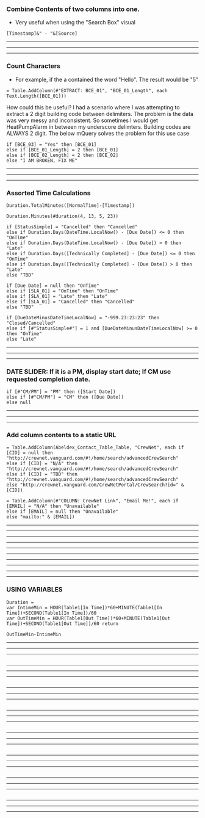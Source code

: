 ### Combine Contents of two columns into one.
 - Very useful when using the "Search Box" visual
```
[Timestamp]&" - "&[Source]
```
***
***
***
### Count Characters
 - For example, if the a contained the word "Hello". The result would be "5"
```
= Table.AddColumn(#"EXTRACT: BCE_01", "BCE_01_Length", each Text.Length([BCE_01]))
```
How could this be useful? I had a scenario where I was attempting to extract a 2 digit building code between delimiters. The problem is the data was very messy and inconsistent. So sometimes I would get HeatPumpAlarm in between my underscore delimters. Building codes are ALWAYS 2 digit. The below mQuery solves the problem for this use case
```
if [BCE_03] = "Yes" then [BCE_01]
else if [BCE_01_Length] = 2 then [BCE_01]
else if [BCE_02_Length] = 2 then [BCE_02]
else "I AM BROKEN, FIX ME"
```
***
***
***
### Assorted Time Calculations
```
Duration.TotalMinutes([NormalTime]-[Timestamp])
```
```
Duration.Minutes(#duration(4, 13, 5, 23))
```
```
if [StatusSimple] = "Cancelled" then "Cancelled"
else if Duration.Days(DateTime.LocalNow() - [Due Date]) <= 0 then "OnTime"
else if Duration.Days(DateTime.LocalNow() - [Due Date]) > 0 then "Late"
else if Duration.Days([Technically Completed] - [Due Date]) <= 0 then "OnTime"
else if Duration.Days([Technically Completed] - [Due Date]) > 0 then "Late"
else "TBD"
```
```
if [Due Date] = null then "OnTime"
else if [SLA_01] = "OnTime" then "OnTime"
else if [SLA_01] = "Late" then "Late"
else if [SLA_01] = "Cancelled" then "Cancelled"
else "TBD"
```
```
if [DueDateMinusDateTimeLocalNow] = "-999.23:23:23" then "Closed/Cancelled"
else if [#"StatusSimple#"] = 1 and [DueDateMinusDateTimeLocalNow] >= 0 then "OnTime"
else "Late"
```
***
***
***
### DATE SLIDER: If it is a PM, display start date; If CM use requested completion date.
```
if [#"CM/PM"] = "PM" then ([Start Date])
else if [#"CM/PM"] = "CM" then ([Due Date])
else null
```
***
***
***
### Add column contents to a static URL
```
= Table.AddColumn(Abeldex_Contact_Table_Table, "CrewNet", each if [CID] = null then "http://crewnet.vanguard.com/#!/home/search/advancedCrewSearch" 
else if [CID] = "N/A" then "http://crewnet.vanguard.com/#!/home/search/advancedCrewSearch" 
else if [CID] = "TBD" then "http://crewnet.vanguard.com/#!/home/search/advancedCrewSearch"
else "http://crewnet.vanguard.com/CrewNetPortal/CrewSearch?id=" & [CID])
```
```
= Table.AddColumn(#"COLUMN: CrewNet Link", "Email Me!", each if [EMAIL] = "N/A" then "Unavailable"
else if [EMAIL] = null then "Unavailable"
else "mailto:" & [EMAIL])
```
***
***
***
***
***
***
***
***
***
***
### USING VARIABLES
```
Duration =
var IntimeMin = HOUR(Table1[In Time])*60+MINUTE(Table1[In Time])+SECOND(Table1[In Time])/60
var OutTimeMin = HOUR(Table1[Out Time])*60+MINUTE(Table1[Out Time])+SECOND(Table1[Out Time])/60 return

OutTimeMin-IntimeMin
```
***
***
***
```

```
***
***
***
```

```
***
***
***
```

```
***
***
***
```

```
***
***
***
```

```
***
***
***
```

```
***
***
***
```

```
***
***
***
